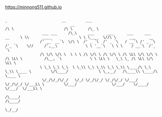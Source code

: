 https://minnong511.github.io

                                                                                       _                         __         ___                                   
                                  __                                                 /\ \                       /\ \       /\_ \                                  
                     ___ ___     /\_\     ___      ___      ___     ___       __     \ \\      ____             \ \ \____  \//\ \      ___      __                
                    /' __` __`\  \/\ \  /' _ `\  /' _ `\   / __`\ /' _ `\   /'_ `\    \//     /',__\             \ \ '__`\   \ \ \    / __`\  /'_ `\              
                    /\ \/\ \/\ \  \ \ \ /\ \/\ \ /\ \/\ \ /\ \L\ \/\ \/\ \ /\ \L\ \          /\__, `\             \ \ \L\ \   \_\ \_ /\ \L\ \/\ \L\ \             
                    \ \_\ \_\ \_\  \ \_\\ \_\ \_\\ \_\ \_\\ \____/\ \_\ \_\\ \____ \         \/\____/              \ \_,__/   /\____\\ \____/\ \____ \            
                     \/_/\/_/\/_/   \/_/ \/_/\/_/ \/_/\/_/ \/___/  \/_/\/_/ \/___L\ \         \/___/                \/___/    \/____/ \/___/  \/___L\ \           
                                                                              /\____/                                                           /\____/           
                                                                              \_/__/     
